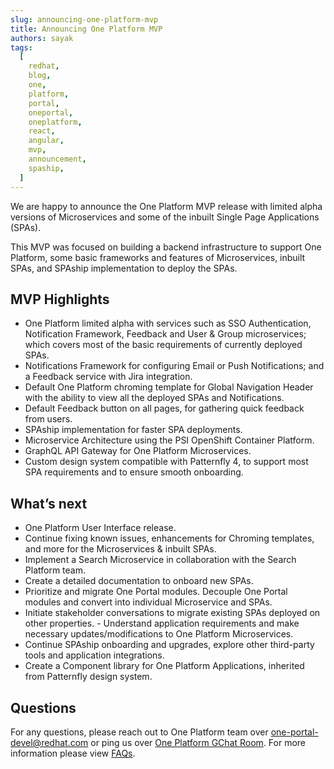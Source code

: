 ```yaml
---
slug: announcing-one-platform-mvp
title: Announcing One Platform MVP
authors: sayak
tags:
  [
    redhat,
    blog,
    one,
    platform,
    portal,
    oneportal,
    oneplatform,
    react,
    angular,
    mvp,
    announcement,
    spaship,
  ]
---
```


We are happy to announce the One Platform MVP release with limited alpha versions of Microservices and some of the inbuilt Single Page Applications (SPAs).

This MVP was focused on building a backend infrastructure to support One Platform, some basic frameworks and features of Microservices, inbuilt SPAs, and SPAship implementation to deploy the SPAs.

<!--truncate-->

## MVP Highlights

- One Platform limited alpha with services such as SSO Authentication, Notification Framework, Feedback and User & Group microservices; which covers most of the basic requirements of currently deployed SPAs.
- Notifications Framework for configuring Email or Push Notifications; and a Feedback service with Jira integration.
- Default One Platform chroming template for Global Navigation Header with the ability to view all the deployed SPAs and Notifications.
- Default Feedback button on all pages, for gathering quick feedback from users.
- SPAship implementation for faster SPA deployments.
- Microservice Architecture using the PSI OpenShift Container Platform.
- GraphQL API Gateway for One Platform Microservices.
- Custom design system compatible with Patternfly 4, to support most SPA requirements and to ensure smooth onboarding.

## What’s next

- One Platform User Interface release.
- Continue fixing known issues, enhancements for Chroming templates, and more for the Microservices & inbuilt SPAs.
- Implement a Search Microservice in collaboration with the Search Platform team.
- Create a detailed documentation to onboard new SPAs.
- Prioritize and migrate One Portal modules. Decouple One Portal modules and convert into individual Microservice and SPAs.
- Initiate stakeholder conversations to migrate existing SPAs deployed on other properties. - Understand application requirements and make necessary updates/modifications to One Platform Microservices.
- Continue SPAship onboarding and upgrades, explore other third-party tools and application integrations.
- Create a Component library for One Platform Applications, inherited from Patternfly design system.

## Questions

For any questions, please reach out to One Platform team over [one-portal-devel@redhat.com](mailto:one-portal-devel@redhat.com) or ping us over [One Platform GChat Room](https://chat.google.com/room/AAAAF4M7oZE).
For more information please view [FAQs](/docs/faqs).
